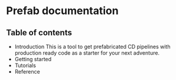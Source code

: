 # Prefab documentation

## Table of contents

* Introduction
This is a tool to get prefabricated CD pipelines with production ready code as a starter for your next adventure.
* Getting started
* Tutorials
* Reference
